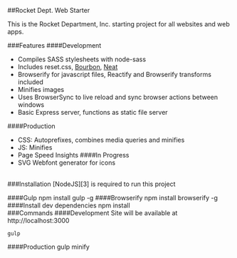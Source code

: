 ##Rocket Dept. Web Starter

This is the Rocket Department, Inc. starting project for all websites and web apps.

###Features
####Development
 - Compiles SASS stylesheets with node-sass
 - Includes reset.css, [Bourbon][1], [Neat][2]
 - Browserify for javascript files, Reactify and Browserify transforms included
 - Minifies images
 - Uses BrowserSync to live reload and sync browser actions between windows
 - Basic Express server, functions as static file server

####Production
 - CSS: Autoprefixes, combines media queries and minifies
 - JS: Minifies
 - Page Speed Insights
####In Progress
 - SVG Webfont generator for icons

<br/>
###Installation
[NodeJS][3] is required to run this project

####Gulp
    npm install gulp -g
####Browserify
    npm install browserify -g
####Install dev dependencies
    npm install
<br>
###Commands
####Development
Site will be available at http://localhost:3000

    gulp
####Production
    gulp minify


  [1]: http://bourbon.io
  [2]: http://neat.bourbon.io
  [3]: http://nodejs.org